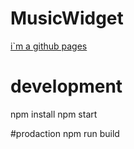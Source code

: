 # MusicWidget
[i`m a github pages](https://veronikaserhiienko.github.io/MusicWidget/dist)

# development
npm install
npm start

#prodaction
npm run build
